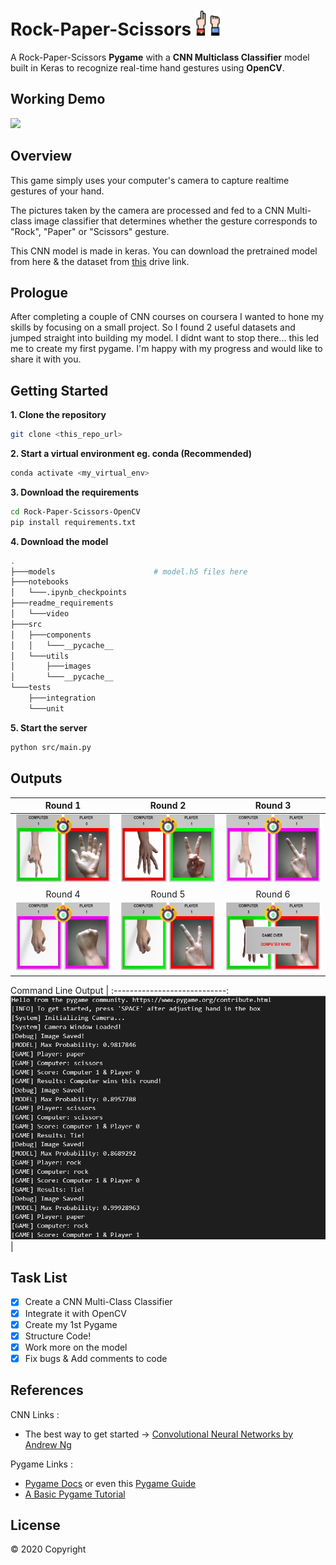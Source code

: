 <!-- @format -->

# Rock-Paper-Scissors <img src="https://github.com/Darlene-Naz/Rock-Paper-Scissors-OpenCV/blob/master/src/utils/images/gaming.png" height="40px" width="40px"/>

A Rock-Paper-Scissors <b>Pygame</b> with a <b>CNN Multiclass Classifier</b> model built in Keras to recognize real-time hand gestures using <b>OpenCV</b>.

## Working Demo

![](readme_requirements/video/rps.gif)

## Overview

This game simply uses your computer's camera to capture realtime gestures of your hand.

The pictures taken by the camera are processed and fed to a CNN Multi-class image classifier that determines whether the gesture corresponds to "Rock", "Paper" or "Scissors" gesture.

This CNN model is made in keras. You can download the pretrained model from here & the dataset from <a href="https://drive.google.com/file/d/1WvVytiOvN7dHT6bydG28rVxJqyf8F1NE/view?usp=sharing">this</a> drive link.

## Prologue

After completing a couple of CNN courses on coursera I wanted to hone my skills by focusing on a small project. So I found 2 useful datasets and jumped straight into building my model. I didnt want to stop there... this led me to create my first pygame. I'm happy with my progress and would like to share it with you.

## Getting Started

**1. Clone the repository**

```bash
git clone <this_repo_url>
```

**2. Start a virtual environment eg. conda (Recommended)**

```bash
conda activate <my_virtual_env>
```

**3. Download the requirements**

```bash
cd Rock-Paper-Scissors-OpenCV
pip install requirements.txt
```

**4. Download the model**

```bash
.
├───models                      # model.h5 files here
├───notebooks
│   └───.ipynb_checkpoints
├───readme_requirements
│   └───video
├───src
│   ├───components
│   │   └───__pycache__
│   └───utils
│       ├───images
│       └───__pycache__
└───tests
    ├───integration
    └───unit
```

**5. Start the server**

```bash
python src/main.py
```

## Outputs

Round 1             |  Round 2             |  Round 3              |
:-------------------------:|:-------------------------:|:-------------------------:
![alt-text-1](readme_requirements/r1.png "title-1") | ![alt-text-2](readme_requirements/r2.png "title-2") | ![alt-text-2](readme_requirements/r3.png "title-3")
Round 4             |  Round 5             |  Round 6              |
![alt-text-1](readme_requirements/r4.png "title-1") | ![alt-text-2](readme_requirements/r5.png "title-2") | ![alt-text-2](readme_requirements/r6.png "title-3")

Command Line Output          |
:----------------------------:
![](readme_requirements/cmdline.png) |

## Task List

- [x] Create a CNN Multi-Class Classifier
- [x] Integrate it with OpenCV
- [x] Create my 1st Pygame
- [x] Structure Code!
- [x] Work more on the model
- [x] Fix bugs & Add comments to code

## References

CNN Links :

<ul>
<li>The best way to get started -> <a href="https://www.coursera.org/learn/convolutional-neural-networks/">Convolutional Neural Networks by Andrew Ng</a>
</ul>

Pygame Links :

<ul>
<li><a href="https://www.pygame.org/docs/">Pygame Docs</a> or even this <a href="https://pygame.readthedocs.io/">Pygame Guide</a></li>
<li><a href="https://www.101computing.net/getting-started-with-pygame/">A Basic Pygame Tutorial</a></li>
</ul>

## License

© 2020 Copyright
